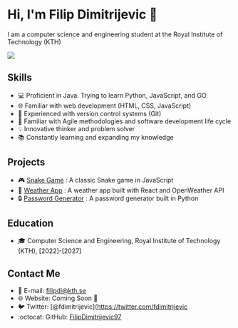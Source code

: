 # Hi, I'm Filip Dimitrijevic 🤝

I am a computer science and engineering student at the Royal Institute of Technology (KTH)

![](https://media.giphy.com/media/3o7TKzsM0f9r9aM1vC/giphy.gif)

## Skills
- :computer: Proficient in Java. Trying to learn Python, JavaScript, and GO.
- :globe_with_meridians: Familiar with web development (HTML, CSS, JavaScript)
- :file_folder: Experienced with version control systems (Git)
- :wrench: Familiar with Agile methodologies and software development life cycle
- :bulb: Innovative thinker and problem solver
- :books: Constantly learning and expanding my knowledge

## Projects
- :video_game: [Snake Game](https://github.com/FilipDimitrijevic97/snake) : A classic Snake game in JavaScript
- :rocket: [Weather App](https://github.com/YOUR_USERNAME/weather-app) : A weather app built with React and OpenWeather API
- :lock: [Password Generator](https://github.com/YOUR_USERNAME/password-generator) : A password generator built in Python

## Education
- :mortar_board: Computer Science and Engineering, Royal Institute of Technology (KTH), [2022]-[2027]

## Contact Me
- :email: E-mail: filipdi@kth.se
- :globe_with_meridians: Website: Coming Soon :construction:
- :bird: Twitter: [@fdimitrijevic](https://twitter.com/fdimitrijevic
- :octocat: GitHub: [FilipDimitrijevic97](https://github.com/FilipDimitrijevic97)



